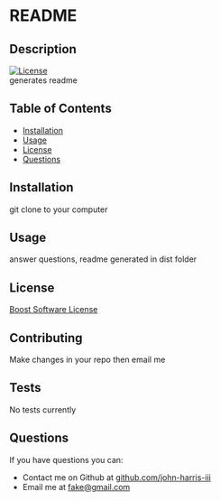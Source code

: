 # README
  ## Description  
  [![License](https://img.shields.io/badge/License-Boost%201.0-lightblue.svg)](https://www.boost.org/LICENSE_1_0.txt)  
  generates readme
  ## Table of Contents
  * [Installation](#installation)
  * [Usage](#usage)
  * [License](#license)
  * [Questions](#questions)
  ## Installation
  git clone to your computer
  ## Usage
  answer questions, readme generated in dist folder
  ## License
  <a href='https://opensource.org/licenses/BSL-1.0' target='_blank'>Boost Software License</a>
  
  ## Contributing
  Make changes in your repo then email me
  ## Tests
  No tests currently
  ## Questions
  If you have questions you can:  
  * Contact me on Github at [github.com/john-harris-iii](https://github.com/john-harris-iii)  
  * Email me at fake@gmail.com
